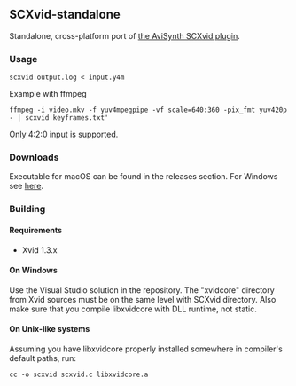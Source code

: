 ## SCXvid-standalone
Standalone, cross-platform port of [the AviSynth SCXvid plugin][1].

### Usage
```
scxvid output.log < input.y4m
```

Example with ffmpeg
```
ffmpeg -i video.mkv -f yuv4mpegpipe -vf scale=640:360 -pix_fmt yuv420p - | scxvid keyframes.txt'
```
Only 4:2:0 input is supported.
### Downloads
Executable for macOS can be found in the releases section. For Windows see [here](https://github.com/soyokaze/SCXvid-standalone/releases).
### Building
#### Requirements
* Xvid 1.3.x

#### On Windows
Use the Visual Studio solution in the repository. The "xvidcore" directory from Xvid sources must be on the same level with SCXvid directory. Also make sure that you compile libxvidcore with DLL runtime, not static.
#### On Unix-like systems
Assuming you have libxvidcore properly installed somewhere in compiler's default paths, run:
```
cc -o scxvid scxvid.c libxvidcore.a
```


[1]: https://code.google.com/p/yatta-ivtc/source/browse/#svn%2Fscxvid%2Ftrunk
